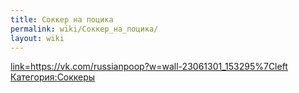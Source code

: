 ```yaml
---
title: Соккер на поцика
permalink: wiki/Соккер_на_поцика/
layout: wiki
---
```


[link=<https://vk.com/russianpoop?w=wall-23061301_153295%7Cleft>](Файл:2018-01-16_23-22-31.jpg "wikilink")
[Категория:Соккеры](Категория:Соккеры "wikilink")
